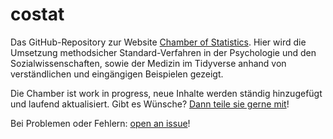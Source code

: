 # costat
Das GitHub-Repository zur Website [Chamber of Statistics](https://benediktclaus.github.io/costat/). Hier wird die Umsetzung methodsicher Standard-Verfahren in der Psychologie und den Sozialwissenschaften, sowie der Medizin im Tidyverse anhand von verständlichen und eingängigen Beispielen gezeigt. 

Die Chamber ist work in progress, neue Inhalte werden ständig hinzugefügt und laufend aktualisiert. Gibt es Wünsche? [Dann teile sie gerne mit](https://github.com/benediktclaus/costat/issues)!

Bei Problemen oder Fehlern: [open an issue](https://github.com/benediktclaus/costat/issues)!
